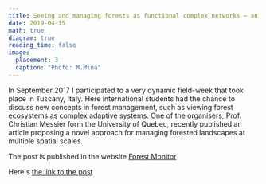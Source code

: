 ```yaml
---
title: Seeing and managing forests as functional complex networks – an interview with Christian Messier
date: 2019-04-15
math: true
diagram: true
reading_time: false  
image:
  placement: 3
  caption: "Photo: M.Mina"
---
```


In September 2017 I participated to a very dynamic field-week that took place in Tuscany, Italy. Here international students had the chance to discuss new concepts in forest management, such as viewing forest ecosystems as complex adaptive systems. One of the organisers, Prof. Christian Messier form the University of Quebec, recently published an article proposing a novel approach for managing forested landscapes at multiple spatial scales. 

The post is published in the website [Forest Monitor](https://www.blog.forest-monitor.com/en/) 

Here's [the link to the post](https://www.blog.forest-monitor.com/en/forests-functional-complex-networks/)

